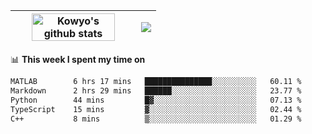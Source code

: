 | <a href="https://github.com/anuraghazra/github-readme-stats"><img width="85%" src="https://github-readme-stats.vercel.app/api?username=kowyo&show_icons=true&hide_border=true&theme=transparent" alt="Kowyo's github stats" /></a> | <a href="https://github.com/anuraghazra/github-readme-stats"><img align="center" src="https://github-readme-stats.vercel.app/api/top-langs/?username=kowyo&exclude_repo=Engineering-Competition-Robot,mobile-robot&hide=c,assembly,shaderlab,hlsl,mathematica,cmake&layout=compact&hide_border=true&theme=transparent" /></a> |
| ------------- | ------------- |

📊 **This week I spent my time on**
<!--START_SECTION:waka-->

```txt
MATLAB        6 hrs 17 mins   ███████████████░░░░░░░░░░   60.11 %
Markdown      2 hrs 29 mins   ██████░░░░░░░░░░░░░░░░░░░   23.77 %
Python        44 mins         █▓░░░░░░░░░░░░░░░░░░░░░░░   07.13 %
TypeScript    15 mins         ▓░░░░░░░░░░░░░░░░░░░░░░░░   02.44 %
C++           8 mins          ▒░░░░░░░░░░░░░░░░░░░░░░░░   01.29 %
```

<!--END_SECTION:waka-->
